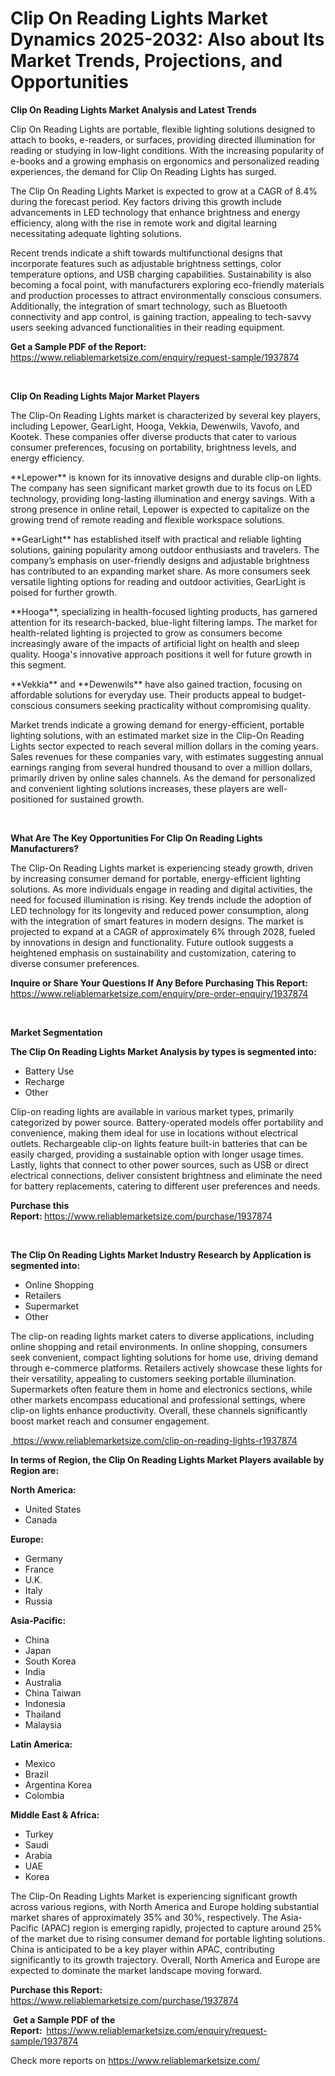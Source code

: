 <p><h1>Clip On Reading Lights Market Dynamics 2025-2032: Also about Its Market Trends, Projections, and Opportunities</h1></p><p><strong>Clip On Reading Lights Market Analysis and Latest Trends</strong></p>
<p><p>Clip On Reading Lights are portable, flexible lighting solutions designed to attach to books, e-readers, or surfaces, providing directed illumination for reading or studying in low-light conditions. With the increasing popularity of e-books and a growing emphasis on ergonomics and personalized reading experiences, the demand for Clip On Reading Lights has surged. </p><p>The Clip On Reading Lights Market is expected to grow at a CAGR of 8.4% during the forecast period. Key factors driving this growth include advancements in LED technology that enhance brightness and energy efficiency, along with the rise in remote work and digital learning necessitating adequate lighting solutions. </p><p>Recent trends indicate a shift towards multifunctional designs that incorporate features such as adjustable brightness settings, color temperature options, and USB charging capabilities. Sustainability is also becoming a focal point, with manufacturers exploring eco-friendly materials and production processes to attract environmentally conscious consumers. Additionally, the integration of smart technology, such as Bluetooth connectivity and app control, is gaining traction, appealing to tech-savvy users seeking advanced functionalities in their reading equipment.</p></p>
<p><strong>Get a Sample PDF of the Report:&nbsp;</strong> <a href="https://www.reliablemarketsize.com/enquiry/request-sample/1937874?utm_campaign=3553&utm_medium=2&utm_source=Github&utm_content=ia&utm_term=04042025&utm_id=clip-on-reading-lights">https://www.reliablemarketsize.com/enquiry/request-sample/1937874</a></p>
<p>&nbsp;</p>
<p><strong>Clip On Reading Lights Major Market Players</strong></p>
<p><p>The Clip-On Reading Lights market is characterized by several key players, including Lepower, GearLight, Hooga, Vekkia, Dewenwils, Vavofo, and Kootek. These companies offer diverse products that cater to various consumer preferences, focusing on portability, brightness levels, and energy efficiency.</p><p>**Lepower** is known for its innovative designs and durable clip-on lights. The company has seen significant market growth due to its focus on LED technology, providing long-lasting illumination and energy savings. With a strong presence in online retail, Lepower is expected to capitalize on the growing trend of remote reading and flexible workspace solutions.</p><p>**GearLight** has established itself with practical and reliable lighting solutions, gaining popularity among outdoor enthusiasts and travelers. The company’s emphasis on user-friendly designs and adjustable brightness has contributed to an expanding market share. As more consumers seek versatile lighting options for reading and outdoor activities, GearLight is poised for further growth.</p><p>**Hooga**, specializing in health-focused lighting products, has garnered attention for its research-backed, blue-light filtering lamps. The market for health-related lighting is projected to grow as consumers become increasingly aware of the impacts of artificial light on health and sleep quality. Hooga's innovative approach positions it well for future growth in this segment.</p><p>**Vekkia** and **Dewenwils** have also gained traction, focusing on affordable solutions for everyday use. Their products appeal to budget-conscious consumers seeking practicality without compromising quality.</p><p>Market trends indicate a growing demand for energy-efficient, portable lighting solutions, with an estimated market size in the Clip-On Reading Lights sector expected to reach several million dollars in the coming years. Sales revenues for these companies vary, with estimates suggesting annual earnings ranging from several hundred thousand to over a million dollars, primarily driven by online sales channels. As the demand for personalized and convenient lighting solutions increases, these players are well-positioned for sustained growth.</p></p>
<p>&nbsp;</p>
<p><strong>What Are The Key Opportunities For Clip On Reading Lights Manufacturers?</strong></p>
<p><p>The Clip-On Reading Lights market is experiencing steady growth, driven by increasing consumer demand for portable, energy-efficient lighting solutions. As more individuals engage in reading and digital activities, the need for focused illumination is rising. Key trends include the adoption of LED technology for its longevity and reduced power consumption, along with the integration of smart features in modern designs. The market is projected to expand at a CAGR of approximately 6% through 2028, fueled by innovations in design and functionality. Future outlook suggests a heightened emphasis on sustainability and customization, catering to diverse consumer preferences.</p></p>
<p><strong>Inquire or Share Your Questions If Any Before Purchasing This Report:</strong> <a href="https://www.reliablemarketsize.com/enquiry/pre-order-enquiry/1937874?utm_campaign=3553&utm_medium=2&utm_source=Github&utm_content=ia&utm_term=04042025&utm_id=clip-on-reading-lights">https://www.reliablemarketsize.com/enquiry/pre-order-enquiry/1937874</a></p>
<p>&nbsp;</p>
<p><strong>Market Segmentation</strong></p>
<p><strong>The Clip On Reading Lights Market Analysis by types is segmented into:</strong></p>
<p><ul><li>Battery Use</li><li>Recharge</li><li>Other</li></ul></p>
<p><p>Clip-on reading lights are available in various market types, primarily categorized by power source. Battery-operated models offer portability and convenience, making them ideal for use in locations without electrical outlets. Rechargeable clip-on lights feature built-in batteries that can be easily charged, providing a sustainable option with longer usage times. Lastly, lights that connect to other power sources, such as USB or direct electrical connections, deliver consistent brightness and eliminate the need for battery replacements, catering to different user preferences and needs.</p></p>
<p><strong>Purchase this Report:&nbsp;</strong><a href="https://www.reliablemarketsize.com/purchase/1937874?utm_campaign=3553&utm_medium=2&utm_source=Github&utm_content=ia&utm_term=04042025&utm_id=clip-on-reading-lights">https://www.reliablemarketsize.com/purchase/1937874</a></p>
<p>&nbsp;</p>
<p><strong>The Clip On Reading Lights Market Industry Research by Application is segmented into:</strong></p>
<p><ul><li>Online Shopping</li><li>Retailers</li><li>Supermarket</li><li>Other</li></ul></p>
<p><p>The clip-on reading lights market caters to diverse applications, including online shopping and retail environments. In online shopping, consumers seek convenient, compact lighting solutions for home use, driving demand through e-commerce platforms. Retailers actively showcase these lights for their versatility, appealing to customers seeking portable illumination. Supermarkets often feature them in home and electronics sections, while other markets encompass educational and professional settings, where clip-on lights enhance productivity. Overall, these channels significantly boost market reach and consumer engagement.</p></p>
<p><a href="https://www.reliablemarketsize.com/clip-on-reading-lights-r1937874?utm_campaign=3553&utm_medium=2&utm_source=Github&utm_content=ia&utm_term=04042025&utm_id=clip-on-reading-lights">&nbsp;https://www.reliablemarketsize.com/clip-on-reading-lights-r1937874</a></p>
<p><strong>In terms of Region, the Clip On Reading Lights Market Players available by Region are:</strong></p>
<p>
    <p> <strong> North America: </strong>
        <ul>
            <li>United States</li>
            <li>Canada</li>
        </ul>
        </p> 
    <p> <strong> Europe: </strong>
        <ul>
            <li>Germany</li>
            <li>France</li>
            <li>U.K.</li>
            <li>Italy</li>
            <li>Russia</li>
        </ul>
        </p> 
    <p> <strong> Asia-Pacific: </strong>
        <ul>
            <li>China</li>
            <li>Japan</li>
            <li>South Korea</li>
            <li>India</li>
            <li>Australia</li>
            <li>China Taiwan</li>
            <li>Indonesia</li>
            <li>Thailand</li>
            <li>Malaysia</li>
        </ul>
        </p> 
    <p> <strong> Latin America: </strong>
        <ul>
            <li>Mexico</li>
            <li>Brazil</li>
            <li>Argentina Korea</li>
            <li>Colombia</li>
        </ul>
        </p> 
    <p> <strong> Middle East & Africa: </strong>
        <ul>
            <li>Turkey</li>
            <li>Saudi</li>
            <li>Arabia</li>
            <li>UAE</li>
            <li>Korea</li>
        </ul>
    </p>
    </p>
<p><p>The Clip-On Reading Lights Market is experiencing significant growth across various regions, with North America and Europe holding substantial market shares of approximately 35% and 30%, respectively. The Asia-Pacific (APAC) region is emerging rapidly, projected to capture around 25% of the market due to rising consumer demand for portable lighting solutions. China is anticipated to be a key player within APAC, contributing significantly to its growth trajectory. Overall, North America and Europe are expected to dominate the market landscape moving forward.</p></p>
<p><strong>Purchase this Report: </strong><a href="https://www.reliablemarketsize.com/purchase/1937874?utm_campaign=3553&utm_medium=2&utm_source=Github&utm_content=ia&utm_term=04042025&utm_id=clip-on-reading-lights">https://www.reliablemarketsize.com/purchase/1937874</a></p>
<p>&nbsp;<strong>Get a Sample PDF of the Report:&nbsp;&nbsp;</strong><a href="https://www.reliablemarketsize.com/enquiry/request-sample/1937874?utm_campaign=3553&utm_medium=2&utm_source=Github&utm_content=ia&utm_term=04042025&utm_id=clip-on-reading-lights">https://www.reliablemarketsize.com/enquiry/request-sample/1937874</a></p>
<p><strong></strong></p>
<p>Check more reports on <a href="https://www.reliablemarketsize.com/?utm_campaign=3553&utm_medium=2&utm_source=Github&utm_content=ia&utm_term=04042025&utm_id=clip-on-reading-lights">https://www.reliablemarketsize.com/</a></p>
